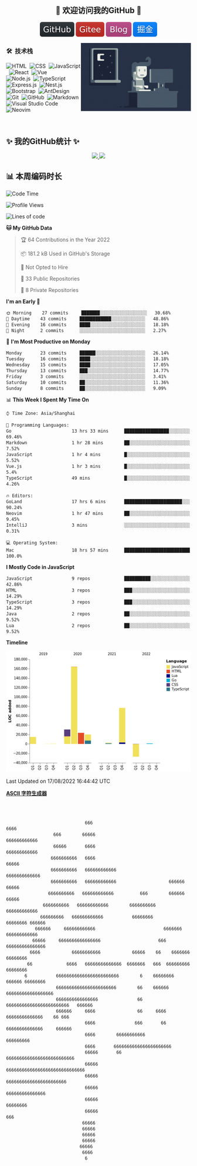 <h2 align="center">👋 欢迎访问我的GitHub 👋</h2>
<p align="center">
  <a href="https://github.com/DivinerSun"><img src="./img/github.svg" alt="GitHub"></a>
  <a href="https://gitee.com/DivinerSun"><img src="./img/gitee.svg" alt="Gitee"></a>
  <a href="https://www.diviner.site/"><img src="./img/blog.svg" alt="Blog"></a>
  <a href="https://juejin.cn/user/2823970167205341"><img src="./img/juejin.svg" alt="掘金"></a>
</p>

<img alt="Night Coding" src="https://raw.githubusercontent.com/AVS1508/AVS1508/master/assets/Night-Coding.gif" align="right"/>

### 🛠 &nbsp;技术栈

![HTML](https://img.shields.io/badge/-HTML-05122A?style=flat&logo=HTML5)&nbsp;
![CSS](https://img.shields.io/badge/-CSS-05122A?style=flat&logo=CSS3&logoColor=1572B6)&nbsp;
![JavaScript](https://img.shields.io/badge/-JavaScript-05122A?style=flat&logo=javascript)&nbsp;
![React](https://img.shields.io/badge/-React-05122A?style=flat&logo=react)&nbsp;
![Vue](https://img.shields.io/badge/-Vue-05122A?style=flat&logo=vue.js)\
![Node.js](https://img.shields.io/badge/-Node.js-05122A?style=flat&logo=node.js)&nbsp;
![TypeScript](https://img.shields.io/badge/-TypeScript-05122A?style=flat&logo=typescript)&nbsp;
![Express.js](https://img.shields.io/badge/-Express.js-05122A?style=flat&logo=express)&nbsp;
![Nest.js](https://img.shields.io/badge/-Nest.js-05122A?style=flat&logo=nestjs&logoColor=ce3951)\
![Bootstrap](https://img.shields.io/badge/-Bootstrap-05122A?style=flat&logo=bootstrap&logoColor=563D7C)&nbsp;
![AntDesign](https://img.shields.io/badge/-AntDesign-05122A?style=flat&logo=antdesign&logoColor=e35259)&nbsp;
![Git](https://img.shields.io/badge/-Git-05122A?style=flat&logo=git)&nbsp;
![GitHub](https://img.shields.io/badge/-GitHub-05122A?style=flat&logo=github)&nbsp;
![Markdown](https://img.shields.io/badge/-Markdown-05122A?style=flat&logo=markdown)\
![Visual Studio Code](https://img.shields.io/badge/-Visual%20Studio%20Code-05122A?style=flat&logo=visual-studio-code&logoColor=007ACC)&nbsp;
![Neovim](https://img.shields.io/badge/-Neovim-05122A?style=flat&logo=neovim)&nbsp;


<br>
<h2>✨ 我的GitHub统计 ✨</h2>

<p align="center">
  <a href="https://github.com/DivinerSun">
    <img height="180em" src="https://github-readme-stats.vercel.app/api?username=DivinerSun&show_icons=true&theme=cobalt&include_all_commits=true&count_private=true"/>
    <img height="180em" src="https://github-readme-stats-eight-theta.vercel.app/api/top-langs/?username=DivinerSun&layout=compact&langs_count=8&theme=cobalt"/>
  </a>
</p>

<!--
[![DivinerSun✨'s github stats](https://github-readme-stats.vercel.app/api?username=DivinerSun&show_icons=true&theme=cobalt)](https://github.com/anuraghazra/github-readme-stats)
-->

## 📊 本周编码时长

<!--START_SECTION:waka-->
![Code Time](http://img.shields.io/badge/Code%20Time-2%2C889%20hrs%2044%20mins-blue)

![Profile Views](http://img.shields.io/badge/Profile%20Views-4-blue)

![Lines of code](https://img.shields.io/badge/From%20Hello%20World%20I%27ve%20Written-308%20Thousand%20lines%20of%20code-blue)

**🐱 My GitHub Data** 

> 🏆 64 Contributions in the Year 2022
 > 
> 📦 181.2 kB Used in GitHub's Storage 
 > 
> 🚫 Not Opted to Hire
 > 
> 📜 33 Public Repositories 
 > 
> 🔑 8 Private Repositories  
 > 
**I'm an Early 🐤** 

```text
🌞 Morning    27 commits     ███████░░░░░░░░░░░░░░░░░░   30.68% 
🌆 Daytime    43 commits     ████████████░░░░░░░░░░░░░   48.86% 
🌃 Evening    16 commits     ████░░░░░░░░░░░░░░░░░░░░░   18.18% 
🌙 Night      2 commits      ░░░░░░░░░░░░░░░░░░░░░░░░░   2.27%

```
📅 **I'm Most Productive on Monday** 

```text
Monday       23 commits     ██████░░░░░░░░░░░░░░░░░░░   26.14% 
Tuesday      16 commits     ████░░░░░░░░░░░░░░░░░░░░░   18.18% 
Wednesday    15 commits     ████░░░░░░░░░░░░░░░░░░░░░   17.05% 
Thursday     13 commits     ███░░░░░░░░░░░░░░░░░░░░░░   14.77% 
Friday       3 commits      ░░░░░░░░░░░░░░░░░░░░░░░░░   3.41% 
Saturday     10 commits     ██░░░░░░░░░░░░░░░░░░░░░░░   11.36% 
Sunday       8 commits      ██░░░░░░░░░░░░░░░░░░░░░░░   9.09%

```


📊 **This Week I Spent My Time On** 

```text
⌚︎ Time Zone: Asia/Shanghai

💬 Programming Languages: 
Go                       13 hrs 33 mins      █████████████████░░░░░░░░   69.46% 
Markdown                 1 hr 28 mins        ██░░░░░░░░░░░░░░░░░░░░░░░   7.52% 
JavaScript               1 hr 4 mins         █░░░░░░░░░░░░░░░░░░░░░░░░   5.52% 
Vue.js                   1 hr 3 mins         █░░░░░░░░░░░░░░░░░░░░░░░░   5.4% 
TypeScript               49 mins             █░░░░░░░░░░░░░░░░░░░░░░░░   4.26%

🔥 Editors: 
GoLand                   17 hrs 6 mins       ██████████████████████░░░   90.24% 
Neovim                   1 hr 47 mins        ██░░░░░░░░░░░░░░░░░░░░░░░   9.45% 
IntelliJ                 3 mins              ░░░░░░░░░░░░░░░░░░░░░░░░░   0.31%

💻 Operating System: 
Mac                      18 hrs 57 mins      █████████████████████████   100.0%

```

**I Mostly Code in JavaScript** 

```text
JavaScript               9 repos             ██████████░░░░░░░░░░░░░░░   42.86% 
HTML                     3 repos             ███░░░░░░░░░░░░░░░░░░░░░░   14.29% 
TypeScript               3 repos             ███░░░░░░░░░░░░░░░░░░░░░░   14.29% 
Java                     2 repos             ██░░░░░░░░░░░░░░░░░░░░░░░   9.52% 
Lua                      2 repos             ██░░░░░░░░░░░░░░░░░░░░░░░   9.52%

```


**Timeline**

![Chart not found](https://raw.githubusercontent.com/DivinerSun/DivinerSun/main/charts/bar_graph.png) 


 Last Updated on 17/08/2022 16:44:42 UTC
<!--END_SECTION:waka-->

<!--

## 💗 推荐项目

[![ReadMe Card](https://github-readme-stats.vercel.app/api/pin/?username=ProphetTechnology&repo=nest-admin&theme=cobalt)](https://github.com/anuraghazra/github-readme-stats)

-->

**[ASCII 字符生成器](https://www.bootschool.net/ascii)**

```



                              666                                   6666
                  666        66666                            666666666666
                  66666       6666                           666666666666
                 6666666666   6666                                66666
                 6666666666   666666666666                      6666666666666
                 6666666666   666666666666                    666666    66666
                6666666666   666666666666          666        666666  66666
              6666666666   666666666666        6666666666     666666666666
             666666666   666666666666           66666666       66666666 666666
           666666     666666666666                          6666666 666666666666
          66666     6666666666666666                      666    666666666666666
         6666            66666666666            66666    66    6666666   66666666
        66             6666   66666666666666  6666666   666  666666666   66666666
       6           666666666666666666666666        6    66666666  666666 66666666
                   66666666666666666666666        66    666666 666666666666666666
                   6666666666666666               66    666666666666666666666666   666666
                   666666     6666                66     6666    66666666666666    66 666
                              6666               666       66   66666666666666     666666
                              6666        66666666666            666666666
                              6666       6666666666666666666666
                              66666       66       66666666666666666666666666
                              66666                        666666666666666666666666666666
                              66666                             66666666666666666666666
                              66666                                 666666666666666
                              66666                                     66666666
                              66666                                        666
                             66666
                             66666
                             66666
                             66666
                            66666
                             6666
                              6

```
